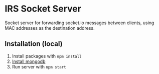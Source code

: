 # IRS Socket Server

Socket server for forwarding socket.io messages between clients, using MAC
addresses as the destination address.

## Installation (local)

1. Install packages with `npm install`
2. [Install mongodb](https://docs.mongodb.com/manual/installation/)
3. Run server with `npm start`
